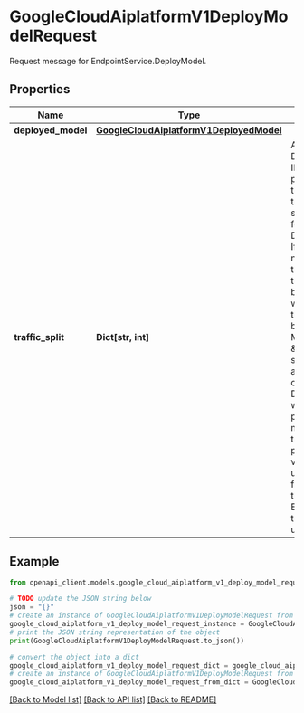 # GoogleCloudAiplatformV1DeployModelRequest

Request message for EndpointService.DeployModel.

## Properties

Name | Type | Description | Notes
------------ | ------------- | ------------- | -------------
**deployed_model** | [**GoogleCloudAiplatformV1DeployedModel**](GoogleCloudAiplatformV1DeployedModel.md) |  | [optional] 
**traffic_split** | **Dict[str, int]** | A map from a DeployedModel&#39;s ID to the percentage of this Endpoint&#39;s traffic that should be forwarded to that DeployedModel. If this field is non-empty, then the Endpoint&#39;s traffic_split will be overwritten with it. To refer to the ID of the just being deployed Model, a \&quot;0\&quot; should be used, and the actual ID of the new DeployedModel will be filled in its place by this method. The traffic percentage values must add up to 100. If this field is empty, then the Endpoint&#39;s traffic_split is not updated. | [optional] 

## Example

```python
from openapi_client.models.google_cloud_aiplatform_v1_deploy_model_request import GoogleCloudAiplatformV1DeployModelRequest

# TODO update the JSON string below
json = "{}"
# create an instance of GoogleCloudAiplatformV1DeployModelRequest from a JSON string
google_cloud_aiplatform_v1_deploy_model_request_instance = GoogleCloudAiplatformV1DeployModelRequest.from_json(json)
# print the JSON string representation of the object
print(GoogleCloudAiplatformV1DeployModelRequest.to_json())

# convert the object into a dict
google_cloud_aiplatform_v1_deploy_model_request_dict = google_cloud_aiplatform_v1_deploy_model_request_instance.to_dict()
# create an instance of GoogleCloudAiplatformV1DeployModelRequest from a dict
google_cloud_aiplatform_v1_deploy_model_request_from_dict = GoogleCloudAiplatformV1DeployModelRequest.from_dict(google_cloud_aiplatform_v1_deploy_model_request_dict)
```
[[Back to Model list]](../README.md#documentation-for-models) [[Back to API list]](../README.md#documentation-for-api-endpoints) [[Back to README]](../README.md)


